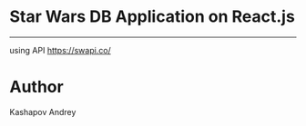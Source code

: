 # Star Wars DB Application on React.js
-----
using API https://swapi.co/
<!--![react-todo-app](sw-db-preview.png)-->
# Author
Kashapov Andrey